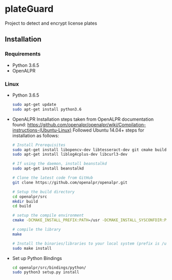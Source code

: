 plateGuard
==========
Project to detect and encrypt license plates 

## Installation
### Requirements
- Python 3.6.5
- OpenALPR

### Linux
- Python 3.6.5
  ```bash
  sudo apt-get update
  sudo apt-get install python3.6
  
- OpenALPR
  Installation steps taken from OpenALPR documentation found: https://github.com/openalpr/openalpr/wiki/Compilation-instructions-(Ubuntu-Linux)
  Followed Ubuntu 14.04+ steps for installation as follows:
  ```bash
  # Install Prerequisites
  sudo apt-get install libopencv-dev libtesseract-dev git cmake build-essential libleptonica-dev
  sudo apt-get install liblog4cplus-dev libcurl3-dev

  # If using the daemon, install beanstalkd
  sudo apt-get install beanstalkd

  # Clone the latest code from GitHub
  git clone https://github.com/openalpr/openalpr.git

  # Setup the build directory
  cd openalpr/src
  mkdir build
  cd build

  # setup the compile environment
  cmake -DCMAKE_INSTALL_PREFIX:PATH=/usr -DCMAKE_INSTALL_SYSCONFDIR:PATH=/etc ..

  # compile the library
  make

  # Install the binaries/libraries to your local system (prefix is /usr)
  sudo make install
  
 - Set up Python Bindings
    ```bash
    cd openalpr/src/bindings/python/
    sudo python3 setup.py install
